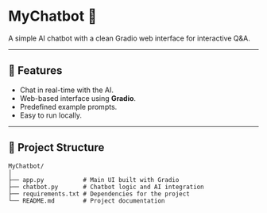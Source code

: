 # MyChatbot 🤖

A simple AI chatbot with a clean Gradio web interface for interactive Q&A.

---

## 🚀 Features
- Chat in real-time with the AI.
- Web-based interface using **Gradio**.
- Predefined example prompts.
- Easy to run locally.

---

## 📂 Project Structure
```plaintext
MyChatbot/
│
├── app.py           # Main UI built with Gradio
├── chatbot.py       # Chatbot logic and AI integration
├── requirements.txt # Dependencies for the project
└── README.md        # Project documentation



